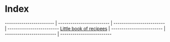 # Index
------------------------ | ------------------------- | ------------------------- | -------------------------
[Little book of recipees](https://formulas-and-numbers.github.io/book-of-recipees) | ------------------------- | ------------------------- | -------------------------
